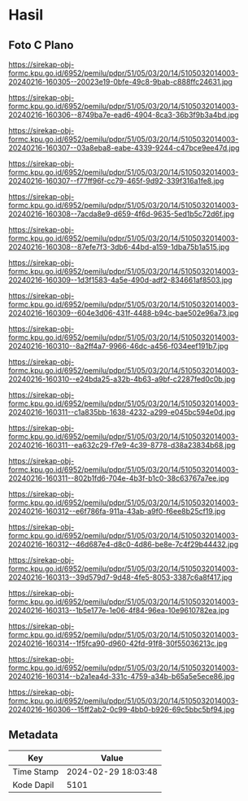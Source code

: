 # Hasil

## Foto C Plano

https://sirekap-obj-formc.kpu.go.id/6952/pemilu/pdpr/51/05/03/20/14/5105032014003-20240216-160305--20023e19-0bfe-49c8-9bab-c888ffc24631.jpg

https://sirekap-obj-formc.kpu.go.id/6952/pemilu/pdpr/51/05/03/20/14/5105032014003-20240216-160306--8749ba7e-ead6-4904-8ca3-36b3f9b3a4bd.jpg

https://sirekap-obj-formc.kpu.go.id/6952/pemilu/pdpr/51/05/03/20/14/5105032014003-20240216-160307--03a8eba8-eabe-4339-9244-c47bce9ee47d.jpg

https://sirekap-obj-formc.kpu.go.id/6952/pemilu/pdpr/51/05/03/20/14/5105032014003-20240216-160307--f77ff96f-cc79-465f-9d92-339f316a1fe8.jpg

https://sirekap-obj-formc.kpu.go.id/6952/pemilu/pdpr/51/05/03/20/14/5105032014003-20240216-160308--7acda8e9-d659-4f6d-9635-5ed1b5c72d6f.jpg

https://sirekap-obj-formc.kpu.go.id/6952/pemilu/pdpr/51/05/03/20/14/5105032014003-20240216-160308--87efe7f3-3db6-44bd-a159-1dba75b1a515.jpg

https://sirekap-obj-formc.kpu.go.id/6952/pemilu/pdpr/51/05/03/20/14/5105032014003-20240216-160309--1d3f1583-4a5e-490d-adf2-834661af8503.jpg

https://sirekap-obj-formc.kpu.go.id/6952/pemilu/pdpr/51/05/03/20/14/5105032014003-20240216-160309--604e3d06-431f-4488-b94c-bae502e96a73.jpg

https://sirekap-obj-formc.kpu.go.id/6952/pemilu/pdpr/51/05/03/20/14/5105032014003-20240216-160310--8a2ff4a7-9966-46dc-a456-f034eef191b7.jpg

https://sirekap-obj-formc.kpu.go.id/6952/pemilu/pdpr/51/05/03/20/14/5105032014003-20240216-160310--e24bda25-a32b-4b63-a9bf-c2287fed0c0b.jpg

https://sirekap-obj-formc.kpu.go.id/6952/pemilu/pdpr/51/05/03/20/14/5105032014003-20240216-160311--c1a835bb-1638-4232-a299-e045bc594e0d.jpg

https://sirekap-obj-formc.kpu.go.id/6952/pemilu/pdpr/51/05/03/20/14/5105032014003-20240216-160311--ea632c29-f7e9-4c39-8778-d38a23834b68.jpg

https://sirekap-obj-formc.kpu.go.id/6952/pemilu/pdpr/51/05/03/20/14/5105032014003-20240216-160311--802b1fd6-704e-4b3f-b1c0-38c63767a7ee.jpg

https://sirekap-obj-formc.kpu.go.id/6952/pemilu/pdpr/51/05/03/20/14/5105032014003-20240216-160312--e6f786fa-911a-43ab-a9f0-f6ee8b25cf19.jpg

https://sirekap-obj-formc.kpu.go.id/6952/pemilu/pdpr/51/05/03/20/14/5105032014003-20240216-160312--46d687e4-d8c0-4d86-be8e-7c4f29b44432.jpg

https://sirekap-obj-formc.kpu.go.id/6952/pemilu/pdpr/51/05/03/20/14/5105032014003-20240216-160313--39d579d7-9d48-4fe5-8053-3387c6a8f417.jpg

https://sirekap-obj-formc.kpu.go.id/6952/pemilu/pdpr/51/05/03/20/14/5105032014003-20240216-160313--1b5e177e-1e06-4f84-96ea-10e9610782ea.jpg

https://sirekap-obj-formc.kpu.go.id/6952/pemilu/pdpr/51/05/03/20/14/5105032014003-20240216-160314--1f5fca90-d960-42fd-91f8-30f55036213c.jpg

https://sirekap-obj-formc.kpu.go.id/6952/pemilu/pdpr/51/05/03/20/14/5105032014003-20240216-160314--b2a1ea4d-331c-4759-a34b-b65a5e5ece86.jpg

https://sirekap-obj-formc.kpu.go.id/6952/pemilu/pdpr/51/05/03/20/14/5105032014003-20240216-160306--15ff2ab2-0c99-4bb0-b926-69c5bbc5bf94.jpg


## Metadata

| Key        | Value               |
| ---------- | ------------------- |
| Time Stamp | 2024-02-29 18:03:48 |
| Kode Dapil | 5101                |



